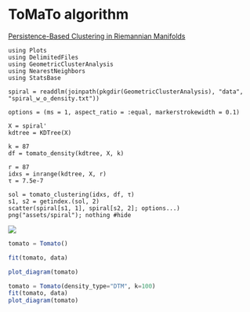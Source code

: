 # ToMaTo algorithm

[Persistence-Based Clustering in Riemannian Manifolds](https://hal.inria.fr/inria-00389390/document)


```@example tomato
using Plots
using DelimitedFiles
using GeometricClusterAnalysis
using NearestNeighbors
using StatsBase

spiral = readdlm(joinpath(pkgdir(GeometricClusterAnalysis), "data", "spiral_w_o_density.txt"))

options = (ms = 1, aspect_ratio = :equal, markerstrokewidth = 0.1)

X = spiral'
kdtree = KDTree(X)

k = 87
df = tomato_density(kdtree, X, k)

r = 87
idxs = inrange(kdtree, X, r)
τ = 7.5e-7

sol = tomato_clustering(idxs, df, τ)
s1, s2 = getindex.(sol, 2)
scatter(spiral[s1, 1], spiral[s2, 2]; options...)
png("assets/spiral"); nothing #hide
```

![]("assets/spiral.png")

```julia
tomato = Tomato()

fit(tomato, data)

plot_diagram(tomato)
```

```julia
tomato = Tomato(density_type="DTM", k=100)
fit(tomato, data)
plot_diagram(tomato)
```
